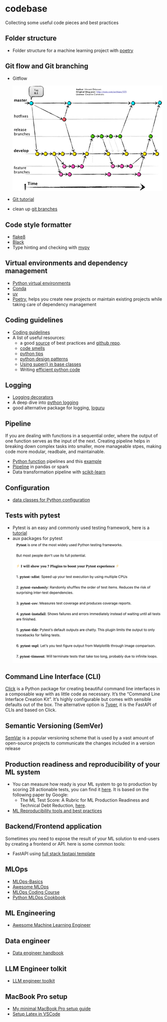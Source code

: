 # codebase
Collecting some useful code pieces and best practices

## Folder structure
- Folder structure for a machine learning project with [poetry](./poetry_ml/README.md)

## Git flow and Git branching
- Gitflow

    ![](./images/gitflow.jpeg)
- [Git tutorial](https://github.com/miguelgfierro/codebase/wiki/Git-tutorial?utm_source=substack&utm_medium=email)
- clean up [git branches](https://nickymeuleman.netlify.app/blog/delete-git-branches)

## Code style formatter
- [flake8](https://github.com/PyCQA/flake8)
- [Black](https://github.com/psf/black)
- Type hinting and checking with [mypy](https://github.com/python/mypy)

## Virtual environments and dependency management
- [Python virtual environments](https://www.dataquest.io/blog/a-complete-guide-to-python-virtual-environments/)
- [Conda](https://www.freecodecamp.org/news/why-you-need-python-environments-and-how-to-manage-them-with-conda-85f155f4353c)
- [uv](https://docs.astral.sh/uv/)
- [Poetry](https://realpython.com/dependency-management-python-poetry/), helps you create new projects or maintain existing projects while taking care of dependency management

## Coding guidelines

- [Coding guidelines](https://github.com/recommenders-team/recommenders/wiki/Coding-Guidelines?utm_source=substack&utm_medium=email)
- A list of useful resources:
    - a good [source](https://theaisummer.com/best-practices-deep-learning-code/) of best practices and [github repo](https://github.com/The-AI-Summer/Deep-Learning-In-Production/tree/master/2.%20Writing%20Deep%20Learning%20code:%20Best%20Practises).
    -  [code smells](https://refactoring.guru/refactoring/smells)
    - [python tips](https://book.pythontips.com/en/latest/index.html)
    - [python design patterns](https://github.com/faif/python-patterns)
    - [Using super() in base classes](https://eugeneyan.com/writing/uncommon-python/)
    - Writing [efficient python code](https://www.linkedin.com/posts/youssef-hosni-b2960b135_my-9-kaggle-notebooks-that-will-help-you-activity-7172139063557111808-9KFu/?utm_source=share&utm_medium=member_ios)

## Logging
- [Logging decorators](https://ankitbko.github.io/blog/2021/04/logging-in-python/)
- A deep dive into [python logging](https://medium.com/azure-tutorials/a-deep-dive-into-python-logging-practical-examples-for-developers-ca45a072e709)
- good alternative package for logging, [loguru](https://github.com/Delgan/loguru)

## Pipeline
If you are dealing with functions in a sequential order, where the output of one function serves as the input of the next. Creating pipeline helps in breaking down complex tasks into smaller, more manageable stpes, making code more modular, readbale, and maintainable.

- [Python function](https://samroeca.com/python-function-pipelines.html) pipelines and this [example](https://dzone.com/articles/python-function-pipelines-streamlining-data-proces)
- [Pipeline](https://pandas.pydata.org/pandas-docs/stable/reference/api/pandas.DataFrame.pipe.html) in pandas or spark
- Data transformation pipeline with [scikit-learn](https://scikit-learn.org/stable/modules/generated/sklearn.pipeline.Pipeline.html)


## Configuration
- [data classes for Python configuration](https://alexandra-zaharia.github.io/posts/python-configuration-and-dataclasses/)

## Tests with pytest
 - Pytest is an easy and commonly used testing framework, here is a [tutorial](https://github.com/pluralsight/intro-to-pytest/tree/master)
 - aux packages for pytest ![](./images/pytest.png)

## Command Line Interface (CLI)
[Click](https://click.palletsprojects.com/en/7.x/) is a Python package for creating beautiful command line interfaces in a composable way with as little code as necessary. It’s the “Command Line Interface Creation Kit”. It’s highly configurable but comes with sensible defaults out of the box. The alternative option is [Typer](https://typer.tiangolo.com/), it is the FastAPI of CLIs and based on Click.

## Semantic Versioning (SemVer)
[SemVar](https://semver.org/) is a popular versioning scheme that is used by a vast amount of open-source projects to communicate the changes included in a version release

## Production readiness and reproducibility of your ML system
- You can measure how ready is your ML system to go to production by scoring 28 actionable tests, you can find it [here](./images/ml-test-score-rubrics-and-scoring.pdf). It is based on the following paper by Google:
    - The ML Test Score:
A Rubric for ML Production Readiness and Technical Debt Reduction, [here](https://storage.googleapis.com/pub-tools-public-publication-data/pdf/aad9f93b86b7addfea4c419b9100c6cdd26cacea.pdf).
- [ML Reproducibility tools and best practices](https://koustuvsinha.com/practices_for_reproducibility/)

## Backend/Frontend application
Sometimes you need to expose the result of your ML solution to end-users by creating a frontend or API. here is some common tools:
- FastAPI using [full stack fastapi template](https://github.com/fastapi/full-stack-fastapi-template)


## MLOps
- [MLOps-Basics](https://github.com/graviraja/MLOps-Basics)
- [Awesome MLOps](https://github.com/visenger/awesome-mlops?utm_source=chatgpt.com)
- [MLOps Coding Course](https://github.com/MLOps-Courses/mlops-coding-course?utm_source=chatgpt.com)
- [Python MLOps Cookbook](https://github.com/noahgift/Python-MLOps-Cookbook)

## ML Engineering

- [Awesome Machine Learning Engineer](https://github.com/superlinear-ai/awesome-machine-learning-engineer)

## Data engineer

- [Data engineer handbook](https://github.com/DataExpert-io/data-engineer-handbook?utm_source=substack&utm_medium=email)

## LLM Engineer tolkit
- [LLM engineer toolkit](https://github.com/KalyanKS-NLP/llm-engineer-toolkit)

## MacBook Pro setup
- [My minimal MacBook Pro setup guide](https://eugeneyan.com/writing/mac-setup/?utm_source=convertkit&utm_medium=email&utm_campaign=My%20Minimal%20MacBook%20Pro%20Setup%20Guide%20-%2015710855#macos-settings)
- [Setup Latex in VSCode](https://mathjiajia.github.io/vscode-and-latex/)
